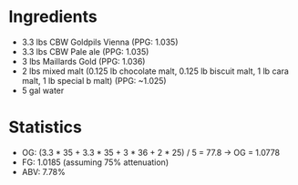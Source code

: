 # Ingredients
* 3.3 lbs CBW Goldpils Vienna (PPG: 1.035)
* 3.3 lbs CBW Pale ale (PPG: 1.035)
* 3 lbs Maillards Gold (PPG: 1.036)
* 2 lbs mixed malt (0.125 lb chocolate malt, 0.125 lb biscuit malt, 1 lb cara malt, 1 lb special b malt) (PPG: ~1.025)
* 5 gal water

# Statistics
* OG: (3.3 * 35 + 3.3 * 35 + 3 * 36 + 2 * 25) / 5 = 77.8 -> OG = 1.0778
* FG: 1.0185 (assuming 75% attenuation)
* ABV: 7.78%
